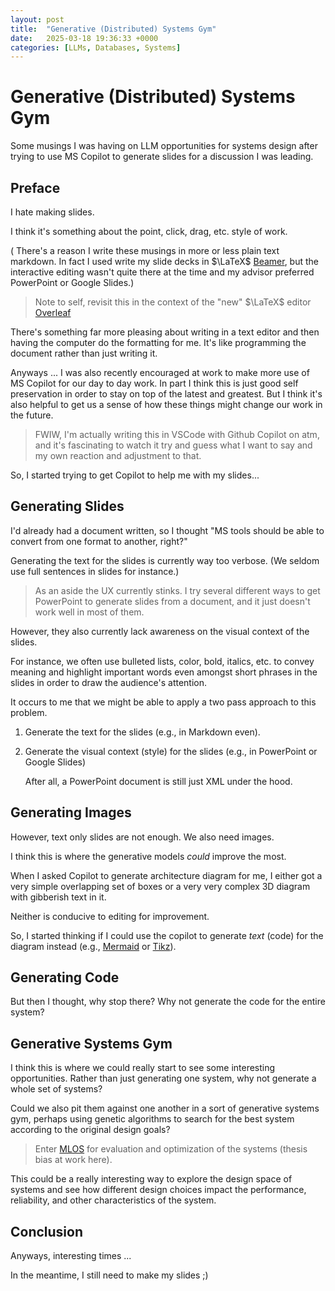 ```yaml
---
layout: post
title:  "Generative (Distributed) Systems Gym"
date:   2025-03-18 19:36:33 +0000
categories: [LLMs, Databases, Systems]
---
```


# Generative (Distributed) Systems Gym

Some musings I was having on LLM opportunities for systems design after trying to use MS Copilot to generate slides for a discussion I was leading.

## Preface

I hate making slides.

I think it's something about the point, click, drag, etc. style of work.

(
There's a reason I write these musings in more or less plain text markdown.
In fact I used write my slide decks in $\LaTeX$ [Beamer](https://ctan.org/pkg/beamer), but the interactive editing wasn't quite there at the time and my advisor preferred PowerPoint or Google Slides.)
> Note to self, revisit this in the context of the "new" $\LaTeX$ editor [Overleaf](https://www.overleaf.com/)

There's something far more pleasing about writing in a text editor and then having the computer do the formatting for me.
It's like programming the document rather than just writing it.

Anyways ... I was also recently encouraged at work to make more use of MS Copilot for our day to day work.
In part I think this is just good self preservation in order to stay on top of the latest and greatest.
But I think it's also helpful to get us a sense of how these things might change our work in the future.

> FWIW, I'm actually writing this in VSCode with Github Copilot on atm, and it's fascinating to watch it try and guess what I want to say and my own reaction and adjustment to that.

So, I started trying to get Copilot to help me with my slides...

## Generating Slides

I'd already had a document written, so I thought "MS tools should be able to convert from one format to another, right?"

Generating the text for the slides is currently way too verbose.
(We seldom use full sentences in slides for instance.)

> As an aside the UX currently stinks.  I try several different ways to get PowerPoint to generate slides from a document, and it just doesn't work well in most of them.

However, they also currently lack awareness on the visual context of the slides.

For instance, we often use bulleted lists, color, bold, italics, etc. to convey meaning and highlight important words even amongst short phrases in the slides in order to draw the audience's attention.

It occurs to me that we might be able to apply a two pass approach to this problem.

1. Generate the text for the slides (e.g., in Markdown even).
2. Generate the visual context (style) for the slides (e.g., in PowerPoint or Google Slides)

    After all, a PowerPoint document is still just XML under the hood.

## Generating Images

However, text only slides are not enough.
We also need images.

I think this is where the generative models *could* improve the most.

When I asked Copilot to generate architecture diagram for me, I either got a very simple overlapping set of boxes or a very very complex 3D diagram with gibberish text in it.

Neither is conducive to editing for improvement.

So, I started thinking if I could use the copilot to generate *text* (code) for the diagram instead (e.g., [Mermaid](https://mermaid.js.org) or [Tikz](https://tikz.dev/)).

## Generating Code

But then I thought, why stop there?
Why not generate the code for the entire system?

## Generative Systems Gym

I think this is where we could really start to see some interesting opportunities.
Rather than just generating one system, why not generate a whole set of systems?

Could we also pit them against one another in a sort of generative systems gym, perhaps using genetic algorithms to search for the best system according to the original design goals?

> Enter [MLOS](https://aka.ms/mlos) for evaluation and optimization of the systems (thesis bias at work here).

This could be a really interesting way to explore the design space of systems and see how different design choices impact the performance, reliability, and other characteristics of the system.

## Conclusion

Anyways, interesting times ...

In the meantime, I still need to make my slides ;)
